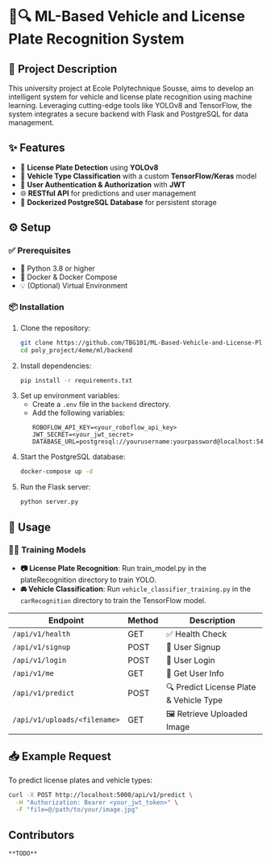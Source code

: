 # 🚗🔍 ML-Based Vehicle and License Plate Recognition System

## 📘 Project Description
This university project at Ecole Polytechnique Sousse, aims to develop an intelligent system for vehicle and license plate recognition using machine learning. Leveraging cutting-edge tools like YOLOv8 and TensorFlow, the system integrates a secure backend with Flask and PostgreSQL for data management.

## ✨ Features  
- 🧠 **License Plate Detection** using **YOLOv8**  
- 🚙 **Vehicle Type Classification** with a custom **TensorFlow/Keras** model  
- 🔐 **User Authentication & Authorization** with **JWT**  
- 🌐 **RESTful API** for predictions and user management  
- 🐳 **Dockerized PostgreSQL Database** for persistent storage  

## ⚙️ Setup

### ✅ Prerequisites  
- 🐍 Python 3.8 or higher  
- 🐳 Docker & Docker Compose  
- 💡 (Optional) Virtual Environment  


### 📦 Installation  
1. Clone the repository:
   ```bash
   git clone https://github.com/TBG101/ML-Based-Vehicle-and-License-Plate-Recognition-System
   cd poly_project/4eme/ml/backend
   ```
2. Install dependencies:
   ```bash
   pip install -r requirements.txt
   ```
3. Set up environment variables:
   - Create a `.env` file in the `backend` directory.
   - Add the following variables:
     ```env
     ROBOFLOW_API_KEY=<your_roboflow_api_key>
     JWT_SECRET=<your_jwt_secret>
     DATABASE_URL=postgresql://yourusername:yourpassword@localhost:5432/yourdatabase
     ```
4. Start the PostgreSQL database:
   ```bash
   docker-compose up -d
   ```
5. Run the Flask server:
   ```bash
   python server.py
   ```

## 🧪 Usage

### 🏋️‍♂️ Training Models
- **📷 License Plate Recognition**: Run train_model.py in the plateRecognition directory to train YOLO.
- **🚘 Vehicle Classification**: Run `vehicle_classifier_training.py` in the `carRecognition` directory to train the TensorFlow model.

| Endpoint                         | Method | Description                            |
|----------------------------------|--------|----------------------------------------|
| `/api/v1/health`                | GET    | ✅ Health Check                        |
| `/api/v1/signup`                | POST   | 📝 User Signup                         |
| `/api/v1/login`                 | POST   | 🔐 User Login                          |
| `/api/v1/me`                    | GET    | 👤 Get User Info                       |
| `/api/v1/predict`              | POST   | 🔍 Predict License Plate & Vehicle Type |
| `/api/v1/uploads/<filename>`   | GET    | 🖼 Retrieve Uploaded Image             |


## 📥 Example Request
To predict license plates and vehicle types:
```bash
curl -X POST http://localhost:5000/api/v1/predict \
  -H "Authorization: Bearer <your_jwt_token>" \
  -F "file=@/path/to/your/image.jpg"
```
   

## Contributors
    **TODO**